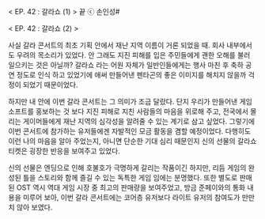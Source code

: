 < EP. 42 : 갈라쇼 (1) > 끝
ⓒ 손인성#

< EP. 42 : 갈라쇼 (2) >

사실 갈라 콘서트의 최초 기획 안에서 재난 지역 이름이 거론 되었을 때. 회사 내부에서도 우려의 목소리가 있었다. 
안 그래도 지진 피해를 입은 주민들에게 괜한 오해를 불러 일으키는 것은 아닐까? 
갈라쇼 라는 어원 자체가 일반인들에게는 행사 마친 후 축하 공연 정도로 인식 하고 있었기에 애써 만들어낸 펜타곤의 좋은 이미지를 해치지 않을까 걱정이 되었기 때문이었다. 

하지만 내 안에 이번 갈라 콘서트는 그 의미가 조금 달랐다. 
단지 우리가 만들어낸 게임 소프트를 홍보하는 것 보다 지진 피해로 지친 사람들의 마음을 위로해 주고, 전국에서 몰리는 게이머들에게 재난 지역의 심각성을 알려줄 수 있는 계기로 삼고 싶었다. 
그렇기에 이번 콘서트에 참가하는 유저들에겐 자발적인 모금 활동을 겸할 예정이었다. 
다행히도 이런 나의 마음을 알아 주었는지, 아니면 단순한 기대 심리 때문인지 신의 선물의 갈라쇼 티켓은 굉장한 반응을 보여주고 있었다. 

신의 선물은 엔딩으로 인해 호불호가 극명하게 갈리는 작품이긴 하지만, 리듬 게임의 완성된 틀을 스토리와 함께 즐길 수 있는 독특한 게임 임에는 분명했다. 
또한 별도로 판매된 OST 역시 역대 게임 시장 중 최고의 판매량을 보여주었고, 방금 준페이와의 통화 내용을 미루어 보아, 이번 갈라 콘서트에는 코어층 유저보다 라이트 유저의 참여도가 만만치 않아 보였다. 